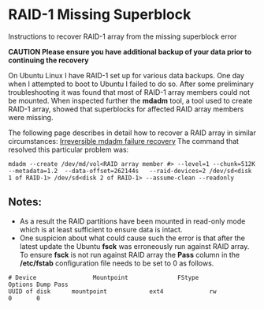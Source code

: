 # RAID-1 Missing Superblock
Instructions to recover RAID-1 array from the missing superblock error

**CAUTION Please ensure you have additional backup of your data prior to continuing the recovery**

On Ubuntu Linux I have RAID-1 set up for various data backups. One day when I attempted to boot to Ubuntu I failed to do so. After some preliminary troubleshooting it was found that most of RAID-1 array members could not be mounted. When inspected further the **mdadm** tool, a tool used to create RAID-1 array, showed that superblocks for affected RAID array members were missing.

The following page describes in detail how to recover a RAID array in similar circumstances: [Irreversible mdadm failure recovery](https://raid.wiki.kernel.org/index.php/Irreversible_mdadm_failure_recovery)
The command that resolved this particular problem was:
```
mdadm --create /dev/md/vol<RAID array member #> --level=1 --chunk=512K --metadata=1.2  --data-offset=262144s   --raid-devices=2 /dev/sd<disk 1 of RAID-1> /dev/sd<disk 2 of RAID-1> --assume-clean --readonly
```

## Notes:
- As a result the RAID partitions have been mounted in read-only mode which is at least sufficient to ensure data is intact.
- One suspicion about what could cause such the error is that after the latest update the Ubuntu **fsck**  was erroneously run against RAID array. To ensure **fsck** is not run against RAID array the **Pass** column in the **/etc/fstab** configuration file needs to be set to 0 as follows.
```
# Device                Mountpoint              FStype          Options Dump Pass
UUID of disk      mountpoint            ext4             rw              0       0

```
